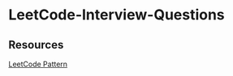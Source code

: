 # LeetCode-Interview-Questions

## Resources
[LeetCode Pattern](https://seanprashad.com/leetcode-patterns/)

